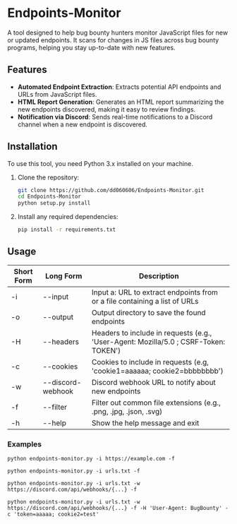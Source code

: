 # Endpoints-Monitor

A tool designed to help bug bounty hunters monitor JavaScript files for new or updated endpoints. It scans for changes in JS files across bug bounty programs, helping you stay up-to-date with new features.

## Features

-   **Automated Endpoint Extraction**: Extracts potential API endpoints and URLs from JavaScript files.
-   **HTML Report Generation**: Generates an HTML report summarizing the new endpoints discovered, making it easy to review findings.
-   **Notification via Discord**: Sends real-time notifications to a Discord channel when a new endpoint is discovered.

## Installation

To use this tool, you need Python 3.x installed on your machine.

1. Clone the repository:
    ```bash
    git clone https://github.com/dd060606/Endpoints-Monitor.git
    cd Endpoints-Monitor
    python setup.py install
    ```
2. Install any required dependencies:
    ```bash
    pip install -r requirements.txt
    ```

## Usage

| Short Form | Long Form         | Description                                                                          |
| ---------- | ----------------- | ------------------------------------------------------------------------------------ |
| -i         | --input           | Input a: URL to extract endpoints from or a file containing a list of URLs           |
| -o         | --output          | Output directory to save the found endpoints                                         |
| -H         | --headers         | Headers to include in requests (e.g., 'User-Agent: Mozilla/5.0 ; CSRF-Token: TOKEN') |
| -c         | --cookies         | Cookies to include in requests (e.g, 'cookie1=aaaaaa; cookie2=bbbbbbbb')             |
| -w         | --discord-webhook | Discord webhook URL to notify about new endpoints                                    |
| -f         | --filter          | Filter out common file extensions (e.g., .png, .jpg, .json, .svg)                    |
| -h         | --help            | Show the help message and exit                                                       |

### Examples

`python endpoints-monitor.py -i https://example.com -f`

`python endpoints-monitor.py -i urls.txt -f`

`python endpoints-monitor.py -i urls.txt -w https://discord.com/api/webhooks/{...} -f`

`python endpoints-monitor.py -i urls.txt -w https://discord.com/api/webhooks/{...} -f -H 'User-Agent: BugBounty' -c 'token=aaaaa; cookie2=test'`
